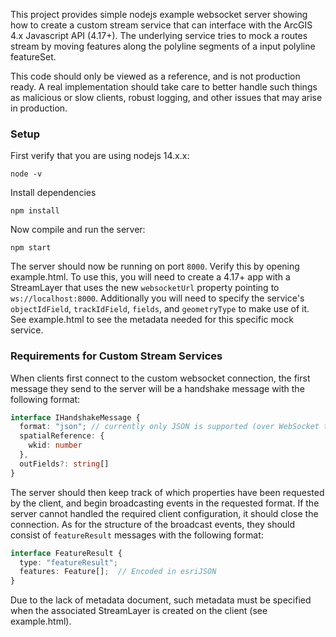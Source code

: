 This project provides simple nodejs example websocket server showing how to create a custom stream service that can interface with the ArcGIS 4.x Javascript API (4.17+). The underlying service tries to mock a routes stream by moving features along the polyline segments of a input polyline featureSet.

This code should only be viewed as a reference, and is not production ready. A real implementation should take care to better handle such things as malicious or slow clients, robust logging, and other issues that may arise in production. 

### Setup 
First verify that you are using nodejs 14.x.x: 
```
node -v
```

Install dependencies 
```
npm install
```

Now compile and run the server: 
```
npm start 
```

The server should now be running on port `8000`. Verify this by opening example.html. To use this, you will need to create a 4.17+ app with a StreamLayer that uses the new `websocketUrl` property pointing to `ws://localhost:8000`. Additionally you will need to specify the service's `objectIdField`, `trackIdField`, `fields`, and `geometryType` to make use of it. See example.html to see the metadata needed for this specific mock service. 


### Requirements for Custom Stream Services
When clients first connect to the custom websocket connection, the first message they send to the server will be a  handshake message with the following format: 

```ts
interface IHandshakeMessage {
  format: "json"; // currently only JSON is supported (over WebSocket text frames only)
  spatialReference: {
    wkid: number
  },
  outFields?: string[]
}
```

The server should then keep track of which properties have been requested by the client, and begin broadcasting events in the requested format. If the server cannot handled the required client configuration, it should close the connection. As for the structure of the broadcast events, they should consist of `featureResult` messages with the following format: 

```ts
interface FeatureResult {
  type: "featureResult";
  features: Feature[];  // Encoded in esriJSON
}
```

Due to the lack of metadata document, such metadata must be specified when the associated StreamLayer is created on the client (see example.html). 
